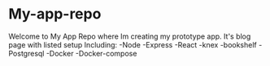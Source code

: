 # My-app-repo

Welcome to My App Repo where Im creating my prototype app.
It's blog page with listed setup
Including:
  -Node
  -Express
  -React
  -knex
  -bookshelf
  -Postgresql
  -Docker
  -Docker-compose
  
